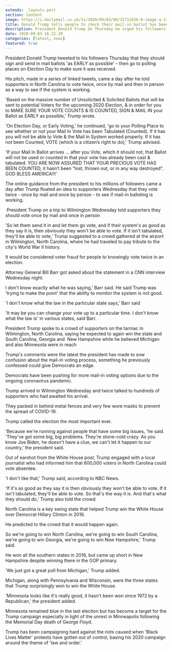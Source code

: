 ```yaml
---
extends: _layouts.post
section: content
image: https://i.dailymail.co.uk/1s/2020/09/03/00/32711656-0-image-a-13_1599089546326.jpg 
title: Donald Trump tells people to check their mail-in ballot has been tabulated 
description: President Donald Trump On Thursday he urged his followers to SIGN & MAIL-IN their ballots, then go to their polling place and VOTE if it has not yet been counted. 
date: 2020-09-03-16-22-20 
categories: [latest, news] 
featured: true 
--- 
```

President Donald Trump tweeted to his followers Thursday that they should sign and send in mail ballots 'as EARLY as possible' – then go to polling places on Election Day to make sure it was received. 

His pitch, made in a series of linked tweets, came a day after he told supporters in North Carolina to vote twice, once by mail and then in person as a way to see if the system is working. 

'Based on the massive number of Unsolicited & Solicited Ballots that will be sent to potential Voters for the upcoming 2020 Election, & in order for you to MAKE SURE YOUR VOTE COUNTS & IS COUNTED, SIGN & MAIL IN your Ballot as EARLY as possible,' Trump wrote.

'On Election Day, or Early Voting,' he continued, 'go to your Polling Place to see whether or not your Mail In Vote has been Tabulated (Counted). If it has you will not be able to Vote & the Mail In System worked properly. If it has not been Counted, VOTE (which is a citizen’s right to do),' Trump advised. 

'If your Mail In Ballot arrives ... after you Vote, which it should not, that Ballot will not be used or counted in that your vote has already been cast & tabulated. YOU ARE NOW ASSURED THAT YOUR PRECIOUS VOTE HAS BEEN COUNTED, it hasn’t been “lost, thrown out, or in any way destroyed”. GOD BLESS AMERICA!!!'

The online guidance from the president to his millions of followers came a day after Trump floated an idea to supporters Wednesday that they vote twice - once by mail and once by person - to see if mail-in balloting is working. 

 President Trump on a trip to Wilmington Wednesday told supporters they should vote once by mail and once in person  

'So let them send it in and let them go vote, and if their system's as good as they say it is, then obviously they won't be able to vote. If it isn't tabulated, they'll be able to vote,' Trump suggested to a crowd gathered at the airport in Wilmington, North Carolina, where he had traveled to pay tribute to the city's World War II history.  

It would be considered voter fraud for people to knowingly vote twice in an election. 

Attorney General Bill Barr got asked about the statement in a CNN interview Wednesday night.







I don't know exactly what he was saying,' Barr said. He said Trump was 'trying to make the point' that the ability to monitor the system is not good. 

'I don't know what the law in the particular state says,' Barr said 

'It may be you can change your vote up to a particular time. I don't know what the law is' in various states, said Barr.  

President Trump spoke to a crowd of supporters on the tarmac in Wilmington, North Carolina, saying he expected to again win the state and South Carolina, Georgia and  New Hampshire while he believed Michigan and also Minnesota were in reach 

Trump's comments were the latest the president has made to sow confusion about the mail-in voting process, something he previously confessed could give Democrats an edge. 

Democrats have been pushing for more mail-in voting options due to the ongoing coronavirus pandemic. 

Trump arrived in Wilmington Wednesday and twice talked to hundreds of supporters who had awaited his arrival. 

They packed in behind metal fences and very few wore masks to prevent the spread of COVID-19. 

Trump called the election the most important ever.  

'Because we're running against people that have some big issues, 'he said. 'They've got some big, big problems. They're stone-cold crazy. As you know Joe Biden, he doesn't have a clue, we can't let it happen to our country,' the president said.  

Out of earshot from the White House pool, Trump engaged with a local journalist who had informed him that 600,000 voters in North Carolina could vote absentee.

'I don't like that,' Trump said, according to NBC News.  

'If it's as good as they say it is then obviously they won't be able to vote. If it isn't tabulated, they'll be able to vote. So that's the way it is. And that's what they should do,' Trump also told the crowd.  

North Carolina is a key swing state that helped Trump win the White House over Democrat Hillary Clinton in 2016. 

He predicted to the crowd that it would happen again.  

So we're going to win North Carolina, we're going to win South Carolina, we're going to win Georgia, we're going to win New Hampshire,' Trump said. 

He won all the southern states in 2016, but came up short in New Hampshire despite winning there in the GOP primary.  

'We just got a great poll from Michigan,' Trump added. 

Michigan, along with Pennsylvania and Wisconsin, were the three states that Trump surprisingly won to win the White House. 

'Minnesota looks like it's really good, it hasn't been won since 1972 by a Republican,' the president added. 

Minnesota remained blue in the last election but has become a target for the Trump campaign especially in light of the unrest in Minneapolis following the Memorial Day death of George Floyd. 

Trump has been campaigning hard against the riots caused when 'Black Lives Matter' protests have gotten out of control, basing his 2020 campaign around the theme of 'law and order.'   

